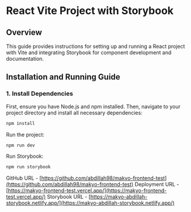 # React Vite Project with Storybook

## Overview

This guide provides instructions for setting up and running a React project with Vite and integrating Storybook for component development and documentation.

## Installation and Running Guide

### 1. Install Dependencies

First, ensure you have Node.js and npm installed. Then, navigate to your project directory and install all necessary dependencies:

```bash
npm install
```


Run the project:
```bash
npm run dev
```

Run Storybook:
```bash
npm run storybook
```

GitHub URL - [https://github.com/abdillah98/makyo-frontend-test](https://github.com/abdillah98/makyo-frontend-test)
Deployment URL - [https://makyo-frontend-test.vercel.app/](https://makyo-frontend-test.vercel.app/)
Storybook URL - [https://makyo-abdillah-storybook.netlify.app/](https://makyo-abdillah-storybook.netlify.app/) 


